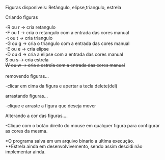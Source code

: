 Figuras disponiveis: Retângulo, elipse,triangulo, estrela<br />

Criando figuras<br />

-R ou r -> cria retangulo<br />
-F ou f -> cria o retangulo com a entrada das cores manual<br />
-t ou t -> cria triangulo<br />
-G ou g -> cria o triangulo com a entrada das cores manual<br />
-E ou e -> cria elipse<br />
-D ou d -> cria a elipse com a entrada das cores manual<br />
<s>S ou s -> cria estrela</s><br />
<s>W ou w -> cria a estrela com a entrada das cores manual</s>
<br /><br />
removendo figuras...<br />

-clicar em cima da figura e apertar a tecla delete(del)<br />

arrastando figuras...<br />

-clique e arraste a figura que deseja mover<br />

Alterando a cor das figuras....<br />

-Clique com o botão direito do mouse em qualquer figura para configurar as cores da mesma.<br />

*O programa salva em um arquivo binario a ultima execução.<br />
**Estrela ainda em desenvolvivemento, sendo assim descidi não implementar ainda.<br />

